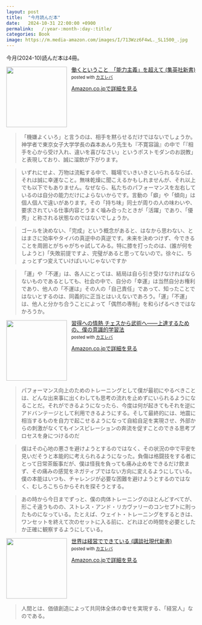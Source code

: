 ```yaml
---
layout: post
title:  "今月読んだ本"
date:   2024-10-31 22:00:00 +0900
permalink:   /:year-:month-:day-:title/
categories: Book
image: https://m.media-amazon.com/images/I/713Wzz6F4wL._SL1500_.jpg
---
```

今月(2024-10)読んだ本は4冊。  



<div class="krb-amzlt-box" style="margin-bottom:0px;"><div class="krb-amzlt-image" style="float:left;margin:0px 12px 1px 0px;"><a href="https://amzn.to/4fDmxNc"><img width="160px" src="https://images-na.ssl-images-amazon.com/images/P/B0D4LZ1QXX.09.LZZZZZZZ"></a></div><div class="krb-amzlt-info" style="line-height:120%; margin-bottom: 10px"><div class="krb-amzlt-name" style="margin-bottom:10px;line-height:120%"><a href="https://amzn.to/4fDmxNc" name="amazletlink" target="_blank" rel="nofollow" rel="nofollow">働くということ　「能力主義」を超えて (集英社新書) </a><div class="krb-amzlt-powered-date" style="font-size:80%;margin-top:5px;line-height:120%">posted with <a href="https://kaereba.com/wind/" title="amazlet" target="_blank" rel="nofollow" rel="nofollow">カエレバ</a></div></div><div class="krb-amzlt-detail"></div><div class="krb-amzlt-sub-info" style="float: left;"><div class="krb-amzlt-link" style="margin-top: 5px"><a href="https://amzn.to/4fDmxNc" name="amazletlink" target="_blank" rel="nofollow" rel="nofollow">Amazon.co.jpで詳細を見る</a></div></div></div><div class="krb-amzlt-footer" style="clear: left"></div></div>

> 「機嫌よくいろ」と言うのは、相手を黙らせるだけではないでしょうか。神学者で東京女子大学学長の森本あんり先生も『不寛容論』の中で「『相手を心から受け入れ、違いを喜びなさい」というポストモダンのお説教」と表現しており、誠に溜飲が下がります。


> いずれにせよ、万物は流転する中で、職場でいきいきといられるならば、それは誠に幸運なこと。無味乾燥に聞こえるかもしれませんが、それ以上でも以下でもありません。なぜなら、私たちのパフォーマンスを左右しているのは自分の能力だけによらないからです。言動の「癖」や「傾向」は個人個人で違いがあります。その「持ち味」同士が周りの人の味わいや、要求されている仕事内容とうまく噛み合ったときが「活躍」であり、「優秀」と称される状態なのではないでしょうか。

> ゴールを決めない、「完成」という概念があると、はなから思わない、とはまさに効率やタイバの真逆中の真逆です。未来を決めつけず、今できることを周囲とがちゃがちゃ試してみる。特に膝を打ったのは、(誰が何をしようと)「失敗前提ですよ、完璧があると思ってないので。徐々に、ちょっとずつ変えていけばいいじゃないですか

> 「運」や「不運」は、各人にとっては、結局は自ら引き受けなければならないものであるとしても、社会の中で、自分の「幸運」は当然自分お権利であり、他人の「不運は」その人の「自己責任」であって、知ったことではないとするのは、同義的に正当とはいえないであろう。「運」「不運」は、他人と分かち合うことによって「偶然の専制」を和らげるべきではなかろうか。



<div class="krb-amzlt-box" style="margin-bottom:0px;"><div class="krb-amzlt-image" style="float:left;margin:0px 12px 1px 0px;"><a href="https://amzn.to/3YV0BHR"><img width="160px" src="https://images-na.ssl-images-amazon.com/images/P/B0CS3M574M.09.LZZZZZZZ"></a></div><div class="krb-amzlt-info" style="line-height:120%; margin-bottom: 10px"><div class="krb-amzlt-name" style="margin-bottom:10px;line-height:120%"><a href="https://amzn.to/3YV0BHR" name="amazletlink" target="_blank" rel="nofollow" rel="nofollow">習得への情熱 チェスから武術へ――上達するための、僕の意識的学習法</a><div class="krb-amzlt-powered-date" style="font-size:80%;margin-top:5px;line-height:120%">posted with <a href="https://kaereba.com/wind/" title="amazlet" target="_blank" rel="nofollow" rel="nofollow">カエレバ</a></div></div><div class="krb-amzlt-detail"></div><div class="krb-amzlt-sub-info" style="float: left;"><div class="krb-amzlt-link" style="margin-top: 5px"><a href="https://amzn.to/3YV0BHR" name="amazletlink" target="_blank" rel="nofollow" rel="nofollow">Amazon.co.jpで詳細を見る</a></div></div></div><div class="krb-amzlt-footer" style="clear: left"></div></div>

> パフォーマンス向上のためのトレーニングとして僕が最初にやるべきことは、どんな出来事に出くわしても思考の流れを止めずにいられるようになることだ。それができるようになったら、今度は何が起きてもそれを逆にアドバンテージとして利用できるようにする。そして最終的には、地震に相当するものを自力で起こせるようになって自給自足を実現させ、外部からの刺激がなくてもインスピレーションの奔流を促すことのできる思考プロセスを身につけるのだ


> 僕はその心地の悪さを避けようとするのではなく、その状況の中で平安を見いだそうと本能的に考えられるようになった。負傷は格闘技をする者にとって日常茶飯事だが、僕は怪我を負っても痛み止めをできるだけ飲まず、その痛みの感覚をネガティブではない方向に変えるようにしている。僕の本能はいつも、チャレンジが必要な困難を避けようとするのではなく、むしろこちらからそれを探そうとする。


> あの時から今日までずっと、僕の肉体トレーニングのほとんどすべてが、形こそ違うものの、ストレス・アンド・リカヴァリーのコンセプトに則ったものになっている。たとえば、ウェイト・トレーニングをするときは、ワンセットを終えて次のセットに入る前に、どれほどの時間を必要としたか正確に観察するようにしている。


<div class="krb-amzlt-box" style="margin-bottom:0px;"><div class="krb-amzlt-image" style="float:left;margin:0px 12px 1px 0px;"><a href="https://amzn.to/3Yw06Tm"><img width="160px" src="https://images-na.ssl-images-amazon.com/images/P/B0CS3M574M.09.LZZZZZZZ"></a></div><div class="krb-amzlt-info" style="line-height:120%; margin-bottom: 10px"><div class="krb-amzlt-name" style="margin-bottom:10px;line-height:120%"><a href="https://amzn.to/3Yw06Tm" name="amazletlink" target="_blank" rel="nofollow" rel="nofollow">世界は経営でできている (講談社現代新書)</a><div class="krb-amzlt-powered-date" style="font-size:80%;margin-top:5px;line-height:120%">posted with <a href="https://kaereba.com/wind/" title="amazlet" target="_blank" rel="nofollow" rel="nofollow">カエレバ</a></div></div><div class="krb-amzlt-detail"></div><div class="krb-amzlt-sub-info" style="float: left;"><div class="krb-amzlt-link" style="margin-top: 5px"><a href="https://amzn.to/3Yw06Tm" name="amazletlink" target="_blank" rel="nofollow" rel="nofollow">Amazon.co.jpで詳細を見る</a></div></div></div><div class="krb-amzlt-footer" style="clear: left"></div></div>

> 人間とは、価値創造によって共同体全体の幸せを実現する、「経営人」なのである。
